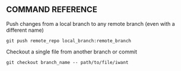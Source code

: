 ## COMMAND REFERENCE

Push changes from a local branch to any remote branch (even with a different name)

    git push remote_repo local_branch:remote_branch

Checkout a single file from another branch or commit

    git checkout branch_name -- path/to/file/iwant